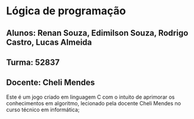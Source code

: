# Lógica de programação
## Alunos: Renan Souza, Edimilson Souza, Rodrigo Castro, Lucas Almeida
## Turma: 52837
## Docente: Cheli Mendes

Este é um jogo criado em linguagem C com o intuito de aprimorar os conhecimentos em algoritmo, lecionado pela docente Cheli Mendes no curso técnico em informática;
